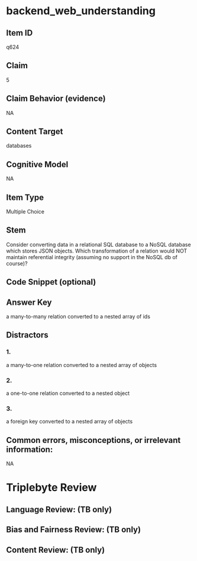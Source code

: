# backend_web_understanding

## Item ID
q624

## Claim
5

## Claim Behavior (evidence)
NA

## Content Target
databases

## Cognitive Model
NA

## Item Type
Multiple Choice

## Stem
Consider converting data in a relational SQL database to a NoSQL database which stores JSON objects.  Which transformation of a relation would NOT maintain referential integrity (assuming no support in the NoSQL db of course)?

## Code Snippet (optional)


## Answer Key
a many-to-many relation converted to a nested array of ids

## Distractors

### 1.
a many-to-one relation converted to a nested array of objects

### 2.
a one-to-one relation converted to a nested object

### 3.
a foreign key converted to a nested array of objects

## Common errors, misconceptions, or irrelevant information:
NA

# Triplebyte Review


## Language Review: (TB only)


## Bias and Fairness Review: (TB only)


## Content Review: (TB only)


